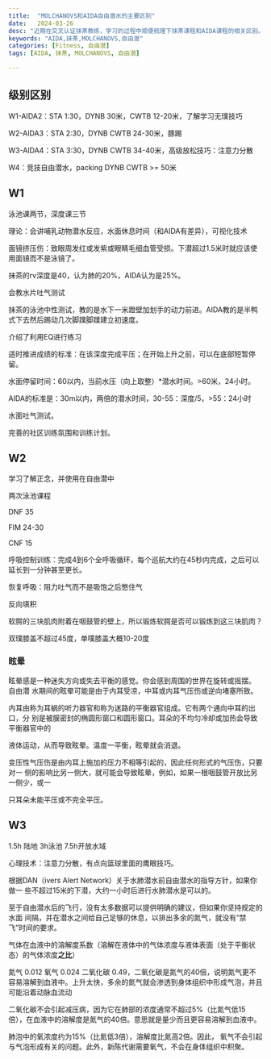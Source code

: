 ```yaml
---
title:  "MOLCHANOVS和AIDA自由潜水的主要区别"
date:   2024-03-26
desc: "近期在交叉认证抹茶教练，学习的过程中顺便梳理下抹茶课程和AIDA课程的相关区别。"
keywords: "AIDA,抹茶,MOLCHANOVS,自由潜"
categories: [Fitness, 自由潜]
tags: [AIDA, 抹茶, MOLCHANOVS, 自由潜]

---
```


## 级别区别

W1-AIDA2：STA 1:30，DYNB 30米，CWTB 12-20米，了解学习无璞技巧

W2-AIDA3：STA 2:30，DYNB  CWTB 24-30米，豚踢

W3-AIDA4：STA 3:30，DYNB  CWTB 34-40米，高级放松技巧：注意力分散

W4：竞技自由潜水，packing DYNB CWTB >= 50米



## W1

泳池课两节，深度课三节

理论：会讲哺乳动物潜水反应，水面休息时间（和AIDA有差异），可视化技术

面镜挤压伤：致眼周发红或发紫或眼睛毛细血管受损。下潜超过1.5米时就应该使用面镜而不是泳镜了。

抹茶的rv深度是40，认为肺的20%，AIDA认为是25%。

会教水片吐气测试

抹茶的泳池中性测试，教的是水下一米蹬壁加划手的动力前进。AIDA教的是半鸭式下去然后踢动几次脚蹼脚蹼建立初速度。

介绍了利用EQ进行练习

适时推进成绩的标准：在该深度完成平压；在开始上升之前，可以在底部短暂停留。

水面停留时间：60以内，当前水压（向上取整）*潜水时间。>60米，24小时。

AIDA的标准是：30m以内，两倍的潜水时间，30-55：深度/5，>55：24小时

水面吐气测试。

完善的社区训练氛围和训练计划。



## W2

学习了解正念，并使用在自由潜中

两次泳池课程

DNF 35

FIM 24-30

CNF 15

呼吸控制训练：完成4到6个全呼吸循环，每个巡航大约在45秒内完成，之后可以延长到一分钟甚至更长。

恢复呼吸：阻力吐气而不是吸饱之后憋住气

反向填积

软腭的三块肌肉附着在咽鼓管的壁上，所以锻炼软腭是否可以锻炼到这三块肌肉？

双璞膝盖不超过45度，单噗膝盖大概10-20度

### 眩晕

眩晕感是一种迷失方向或失去平衡的感觉。你会感到周围的世界在旋转或摇摆。 自由潜 水期间的眩晕可能是由于内耳受凉，中耳或内耳气压伤或逆向堵塞所致。 

内耳由称为耳蜗的听力器官和称为迷路的平衡器官组成。它有两个通向中耳的出口，分 别是被膜密封的椭圆形窗口和圆形窗口。耳朵的不均匀冷却或加热会导致平衡器官中的

液体运动，从而导致眩晕。温度一平衡，眩晕就会消退。

变压性气压伤是由内耳上施加的压力不相等引起的，因此任何形式的气压伤，只要对一 侧的影响比另一侧大，就可能会导致眩晕，例如，如果一根咽鼓管开放比另一侧少，或一

只耳朵未能平压或不完全平压。 



## W3

1.5h 陆地 3h泳池 7.5h开放水域

心理技术：注意力分散，有点向篮球里面的鹰眼技巧。

根据DAN（ivers Alert Network）关于水肺潜水前自由潜水的指导方针，如果你做一 些不超过15米的下潜，大约一小时后进行水肺潜水是可以的。

至于自由潜水后的飞行，没有太多数据可以提供明确的建议，但如果你坚持规定的水面 间隔，并在潜水之间给自己足够的休息，以排出多余的氮气，就没有“禁飞”时间的要求。



气体在血液中的溶解度系数（溶解在液体中的气体浓度与液体表面（处于平衡状态）的气体浓度**之比**）

氮气 0.012  氧气 0.024 二氧化碳 0.49，二氧化碳是氮气的40倍，说明氮气更不容易溶解到血液中。上升太快，多余的氮气就会渗透到身体组织中形成气泡，并且可能沿着动脉血流动

二氧化碳不会引起减压病，因为它在肺部的浓度通常不超过5%（比氮气低15倍），在血液中的溶解度是氮气的40倍。意思就是量少而且更容易溶解到血液中。

肺泡中的氧浓度约为15%（比氮低3倍），溶解度比氮高2倍。因此， 氧气不会引起与气泡形成有关的问题。此外，新陈代谢需要氧气，不会在身体组织中积聚。 







 



